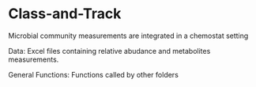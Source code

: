 # Class-and-Track
Microbial community measurements are integrated in a chemostat setting

Data: Excel files containing relative abudance and metabolites measurements.

General Functions: Functions called by other folders

